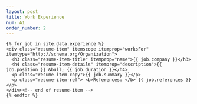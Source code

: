 ```yaml
---
layout: post
title: Work Experience
num: A1
order_number: 2
---
```


  <!-- begin Experience -->
  <section class="content-section">

    {% for job in site.data.experience %}
    <div class="resume-item" itemscope itemprop="worksFor" itemtype="http://schema.org/Organization">
      <h3 class="resume-item-title" itemprop="name">{{ job.company }}</h3>
      <h4 class="resume-item-details" itemprop="description">{{ job.position }} &bull; {{ job.duration }}</h4>
      <p class="resume-item-copy">{{ job.summary }}</p>
      <p class="resume-item-ref"> <b>References: </b> {{ job.references }}</p>
    </div><!-- end of resume-item -->
    {% endfor %}

  </section>
  <!-- end Experience -->